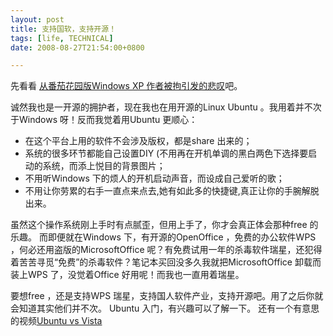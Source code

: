 ```yaml
---
layout: post
title: 支持国软，支持开源！
tags: [life, TECHNICAL]
date: 2008-08-27T21:54:00+0800

---
```


先看看 [从番茄花园版Windows XP 作者被拘引发的悲叹][Windows XP]吧。  

诚然我也是一开源的拥护者，现在我也在用开源的Linux Ubuntu 。我用着并不次于Windows 呀！反而我觉着用Ubuntu 更顺心：

- 在这个平台上用的软件不会涉及版权，都是share 出来的；
- 系统的很多环节都能自己设置DIY (不用再在开机单调的黑白两色下选择要启动的系统，而添上悦目的背景图片；
- 不用听Windows 下的烦人的开机启动声音，而设成自己爱听的歌；
- 不用让你劳累的右手一直点来点去,她有如此多的快捷键,真正让你的手腕解脱出来。

虽然这个操作系统刚上手时有点腻歪，但用上手了，你才会真正体会那种free 的乐趣。 而即便就在Windows 下，有开源的OpenOffice ，免费的办公软件WPS ，何必还用盗版的MicrosoftOffice 呢？有免费试用一年的杀毒软件瑞星，还犯得着苦苦寻觅“免费”的杀毒软件？笔记本买回没多久我就把MicrosoftOffice 卸载而装上WPS 了，没觉着Office 好用呢！而我也一直用着瑞星。  

要想free ，还是支持WPS 瑞星，支持国人软件产业，支持开源吧。用了之后你就会知道其实他们并不次。 Ubuntu 入门，有兴趣可以了解一下。 还有一个有意思的视频[Ubuntu vs Vista]


[Windows XP]: http://blog.csdn.net/stevencn76/archive/2008/08/23/2820576.aspx
[Ubuntu vs Vista]: http://www.youtube.com/watch?v=xC5uEe5OzNQ